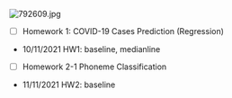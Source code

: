 ![792609.jpg](https://i.loli.net/2021/03/20/ZaONdTPxWmL7ASo.jpg)

- [ ] Homework 1: COVID-19 Cases Prediction (Regression)

- 10/11/2021
 HW1: baseline, medianline

- [ ] Homework 2-1 Phoneme Classification

- 11/11/2021
 HW2: baseline 
